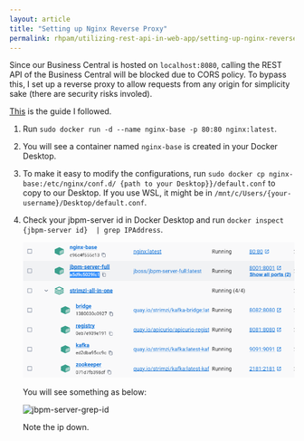 ```yaml
---
layout: article
title: "Setting up Nginx Reverse Proxy"
permalink: rhpam/utilizing-rest-api-in-web-app/setting-up-nginx-reverse-proxy
---
```


Since our Business Central is hosted on `localhost:8080`, calling the REST API of the Business Central will be blocked due to CORS policy. To bypass this, I set up a reverse proxy to allow requests from any origin for simplicity sake (there are security risks involed).

[This](https://www.youtube.com/watch?v=ZmH1L1QeNHk&ab_channel=CameronMcKenzie) is the guide I followed.

1. Run `sudo docker run -d --name nginx-base -p 80:80 nginx:latest`.

2. You will see a container named `nginx-base` is created in your Docker Desktop.

3. To make it easy to modify the configurations, run `sudo docker cp nginx-base:/etc/nginx/conf.d/ {path to your Desktop}}/default.conf` to copy to our Desktop. If you use WSL, it might be in `/mnt/c/Users/{your-username}/Desktop/default.conf`.

4. Check your jbpm-server id in Docker Desktop and run `docker inspect {jbpm-server id}  | grep IPAddress`.

   ![jbpm-server-id](../assets/images/business-central/docker/jbpm-server-id.png)

   You will see something as below:

   ![jbpm-server-grep-id](../assets/images/business-central/docker/jbpm-server-grep-id.png)

   Note the ip down.
